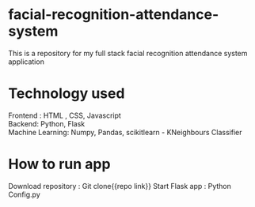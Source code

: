 # facial-recognition-attendance-system
This is a repository for my full stack facial recognition attendance system application
# Technology used
Frontend : HTML , CSS, Javascript </br>
Backend: Python, Flask </br>
Machine Learning: Numpy, Pandas, scikitlearn - KNeighbours Classifier </br>

# How to run app
Download repository : Git clone{{repo link}}
Start Flask app : Python Config.py

